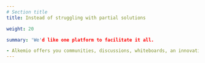 ```yaml
---
# Section title
title: Instead of struggling with partial solutions

weight: 20

summary: 'We'd like one platform to facilitate it all.  

- Alkemio offers you communities, discussions, whiteboards, an innovation library , guidance, and much more.'
---
```


